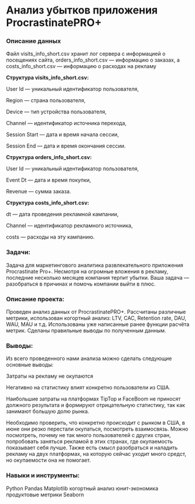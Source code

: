 # **Анализ убытков приложения ProcrastinatePRO+**

### **Описание данных**

Файл visits_info_short.csv хранит лог сервера с информацией о посещениях сайта, orders_info_short.csv — информацию о заказах, а costs_info_short.csv — информацию о расходах на рекламу

**Структура visits_info_short.csv:**

User Id — уникальный идентификатор пользователя,

Region — страна пользователя,

Device — тип устройства пользователя,

Channel — идентификатор источника перехода,

Session Start — дата и время начала сессии,

Session End — дата и время окончания сессии.

**Структура orders_info_short.csv:**

User Id — уникальный идентификатор пользователя,

Event Dt — дата и время покупки,

Revenue — сумма заказа.

**Структура costs_info_short.csv:**

dt — дата проведения рекламной кампании,

Channel — идентификатор рекламного источника,

costs — расходы на эту кампанию.

### **Задачи:**

Задача для маркетингового аналитика развлекательного приложения Procrastinate Pro+. Несмотря на огромные вложения в рекламу, последние несколько месяцев компания терпит убытки. Ваша задача — разобраться в причинах и помочь компании выйти в плюс.

### **Описание проекта:**

Проведен анализ данных от ProcrastinatePRO+.
Рассчитаны различные метрики, использован когортный анализ: LTV, CAC, Retention rate, DAU, WAU, MAU и т.д. Использованы уже написанные ранее функции расчёта метрик. Сделаны правильные выводы по полученным данным.

### **Выводы:**

Из всего проведенного нами анализа можно сделать следующие основные выводы:

Затраты на рекламу не окупаются

Негативно на статистику влият конкретно пользователи из США.

Наибольшие затраты на платформах TipTop и FaceBoom не приносят должного результата и формируют отрицательную статистику, так как занимают большую долю рынка.

Необходимо проверить, что конкретно происходит с рынком в США, в июне они резко перестали окупаться, посмотреть взаимосвязь. Можно посмотреть, почему не так много пользователей с других стран, попробовать заняться рекламой в этих странах, где окупаемость показывает себя лучше. Также есть смысл разобраться и наладить рекламу на двух платформах, на которую сейчас уходит много средст, но окупаемости она не помогает.

### **Навыки и инструменты:**

Python
Pandas
Matplotlib
когортный анализ
юнит-экономика
продуктовые метрики
Seaborn

###
